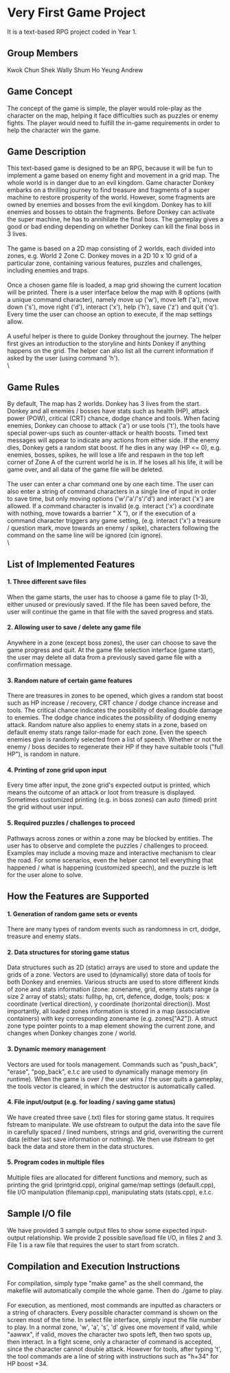 # Very First Game Project
It is a text-based RPG project coded in Year 1.

## Group Members
Kwok Chun Shek Wally
Shum Ho Yeung Andrew

## Game Concept
The concept of the game is simple, the player would role-play as the character on the map, helping it face difficulties such as puzzles or enemy fights. The player would need to fulfill the in-game requirements in order to help the character win the game.

## Game Description
This text-based game is designed to be an RPG, because it will be fun to implement a game based on enemy fight and movement in a grid map. The whole world is in danger due to an evil kingdom. Game character Donkey embarks on a thrilling journey to find treasure and fragments of a super machine to restore prosperity of the world. However, some fragments are owned by enemies and bosses from the evil kingdom. Donkey has to kill enemies and bosses to obtain the fragments. Before Donkey can activate the super machine, he has to annihilate the final boss. The gameplay gives a good or bad ending depending on whether Donkey can kill the final boss in 3 lives.\
\
The game is based on a 2D map consisting of 2 worlds, each divided into zones, e.g. World 2 Zone C. Donkey moves in a 2D 10 x 10 grid of a particular zone, containing various features, puzzles and challenges, including enemies and traps.\
\
Once a chosen game file is loaded, a map grid showing the current location will be printed. There is a user interface below the map with 8 options (with a unique command character), namely move up ('w'), move left ('a'), move down ('s'), move right ('d'), interact ('x'), help ('h'), save ('z') and quit ('q'). Every time the user can choose an option to execute, if the map settings allow.\
\
A useful helper is there to guide Donkey throughout the journey. The helper first gives an introduction to the storyline and hints Donkey if anything happens on the grid. The helper can also list all the current information if asked by the user (using command 'h').\
\
## Game Rules
By default, The map has 2 worlds. Donkey has 3 lives from the start. Donkey and all enemies / bosses have stats such as health (HP), attack power (POW), critical (CRT) chance, dodge chance and tools. When facing enemies, Donkey can choose to attack ('a') or use tools ('t'), the tools have special power-ups such as counter-attack or health boosts. Timed text messages will appear to indicate any actions from either side. If the enemy dies, Donkey gets a random stat boost. If he dies in any way (HP <= 0), e.g. enemies, bosses, spikes, he will lose a life and respawn in the top left corner of Zone A of the current world he is in. If he loses all his life, it will be game over, and all data of the game file will be deleted.\
\
The user can enter a char command one by one each time. The user can also enter a string of command characters in a single line of input in order to save time, but only moving options ('w'/'a'/'s'/'d') and interact ('x') are allowed. If a command character is invalid (e.g. interact ('x') a coordinate with nothing, move towards a barrier " X "), or if the execution of a command character triggers any game setting, (e.g. interact ('x') a treasure / question mark, move towards an enemy / spike), characters following the command on the same line will be ignored (cin ignore).\
\
## List of Implemented Features

#### 1. Three different save files
When the game starts, the user has to choose a game file to play (1-3), either unused or previously saved. If the file has been saved before, the user will continue the game in that file with the saved progress and stats.
#### 2. Allowing user to save / delete any game file
Anywhere in a zone (except boss zones), the user can choose to save the game progress and quit. At the game file selection interface (game start), the user may delete all data from a previously saved game file with a confirmation message.
#### 3. Random nature of certain game features
There are treasures in zones to be opened, which gives a random stat boost such as HP increase / recovery, CRT chance / dodge chance increase and tools. The critical chance indicates the possibility of dealing double damage to enemies. The dodge chance indicates the possibility of dodging enemy attack. Random nature also applies to enemy stats in a zone, based on default enemy stats range tailor-made for each zone. Even the speech enemies give is randomly selected from a list of speech. Whether or not the enemy / boss decides to regenerate their HP if they have suitable tools ("full HP"), is random in nature.
#### 4. Printing of zone grid upon input
Every time after input, the zone grid's expected output is printed, which means the outcome of an attack or loot from treasure is displayed. Sometimes customized printing (e.g. in boss zones) can auto (timed) print the grid without user input.
#### 5. Required puzzles / challenges to proceed
Pathways across zones or within a zone may be blocked by entities. The user has to observe and complete the puzzles / challenges to proceed. Examples may include a moving maze and interactive mechanism to clear the road. For some scenarios, even the helper cannot tell everything that happened / what is happening (customized speech), and the puzzle is left for the user alone to solve.

## How the Features are Supported

#### 1. Generation of random game sets or events
There are many types of random events such as randomness in crt, dodge, treasure and enemy stats.
#### 2. Data structures for storing game status
Data structures such as 2D (static) arrays are used to store and update the grids of a zone. Vectors are used to (dynamically) store data of tools for both Donkey and enemies. Various structs are used to store different kinds of zone and stats information (zone: zonename, grid, enemy stats range (a size 2 array of stats); stats: fullhp, hp, crt, defence, dodge, tools; pos: x coordinate (vertical direction), y coordinate (horizontal direction)). Most importantly, all loaded zones information is stored in a map (associative containers) with key corresponding zonename (e.g. zones\["A2"]). A struct zone type pointer points to a map element showing the current zone, and changes when Donkey changes zone / world.
#### 3. Dynamic memory management
Vectors are used for tools management. Commands such as "push_back", "erase", "pop_back", e.t.c are used to dynamically manage memory (in runtime). When the game is over / the user wins / the user quits a gameplay, the tools vector is cleared, in which the destructor is automatically called.
#### 4. File input/output (e.g. for loading / saving game status)
We have created three save (.txt) files for storing game status. It requires fstream to manipulate. We use ofstream to output the data into the save file in carefully spaced / lined numbers, strings and grid, overwriting the current data (either last save information or nothing). We then use ifstream to get back the data and store them in the data structures.
#### 5. Program codes in multiple files
Multiple files are allocated for different functions and memory, such as printing the grid (printgrid.cpp), original game/map settings (default.cpp), file I/O manipulation (filemanip.cpp), manipulating stats (stats.cpp), e.t.c.

## Sample I/O file
We have provided 3 sample output files to show some expected input-output relationship. We provide 2 possible save/load file I/O, in files 2 and 3. File 1 is a raw file that requires the user to start from scratch. 

## Compilation and Execution Instructions
For compilation, simply type "make game" as the shell command, the makefile will automatically compile the whole game. Then do ./game to play.\
\
For execution, as mentioned, most commands are inputted as characters or a string of characters. Every possible character command is shown on the screen most of the time. In select file interface, simply input the file number to play. In a normal zone, 'w', 'a', 's', 'd' gives one movement if valid, while "aawwx", if valid, moves the character two spots left, then two spots up, then interact. In a fight scene, only a character of command is accepted, since the character cannot double attack. However for tools, after typing 't', the tool commands are a line of string with instructions such as "h+34" for HP boost +34.
